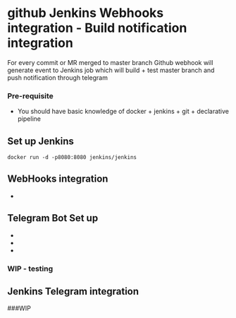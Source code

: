#  github Jenkins Webhooks integration - Build notification integration
For every commit or MR merged to master branch Github webhook will generate event to Jenkins job which will build + test master branch 
and push notification through telegram

### Pre-requisite 
* You should have basic knowledge of docker + jenkins + git + declarative pipeline

## Set up Jenkins
```
docker run -d -p8080:8080 jenkins/jenkins
```

## WebHooks integration
* 

## Telegram Bot Set up
*
*
*


### WIP - testing






## Jenkins Telegram integration


###WIP